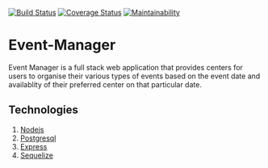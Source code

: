 [![Build Status](https://travis-ci.org/missating/Event-Manager.svg?branch=develop)](https://travis-ci.org/missating/Event-Manager)
[![Coverage Status](https://coveralls.io/repos/github/missating/Event-Manager/badge.svg?branch=develop)](https://coveralls.io/github/missating/Event-Manager?branch=develop)
[![Maintainability](https://api.codeclimate.com/v1/badges/77b397af25b864e5b093/maintainability)](https://codeclimate.com/github/missating/Event-Manager/maintainability)

# Event-Manager
Event Manager is a full stack web application that provides centers for users to organise their various types of events based on the 
event date and availablity of their preferred center on that particular date.

## Technologies 
 1. [Nodejs](https://nodejs.org/en/)
 1. [Postgresql](https://www.postgresql.org/)
 1. [Express](https://expressjs.com/)
 1. [Sequelize](http://docs.sequelizejs.com/)
 